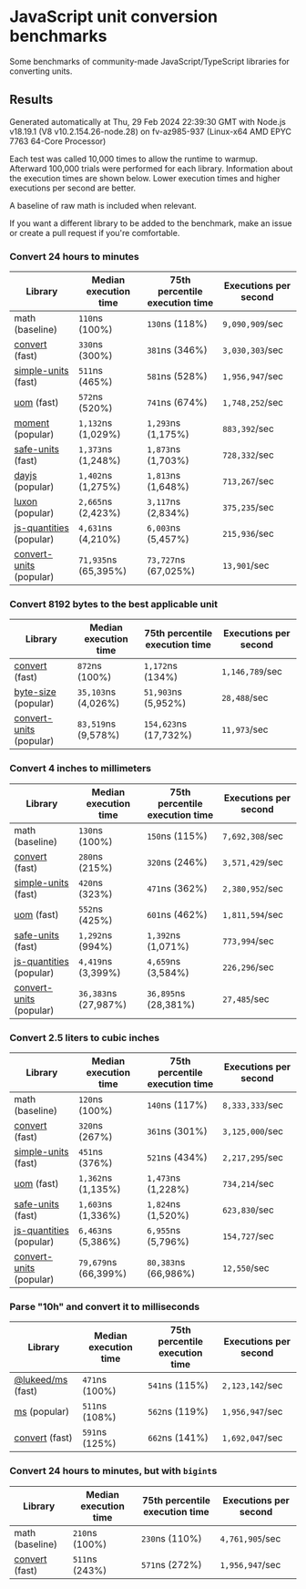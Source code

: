 # JavaScript unit conversion benchmarks

Some benchmarks of community-made JavaScript/TypeScript libraries for converting units.

## Results

<!-- beginblock(results) -->

Generated automatically at Thu, 29 Feb 2024 22:39:30 GMT with Node.js v18.19.1 (V8 v10.2.154.26-node.28) on fv-az985-937 (Linux-x64 AMD EPYC 7763 64-Core Processor)

Each test was called 10,000 times to allow the runtime to warmup.
Afterward 100,000 trials were performed for each library.
Information about the execution times are shown below.
Lower execution times and higher executions per second are better.

A baseline of raw math is included when relevant.

If you want a different library to be added to the benchmark, make an issue or create a pull request if you're comfortable.

### Convert 24 hours to minutes

| Library                                                            | Median execution time | 75th percentile execution time | Executions per second |
| ------------------------------------------------------------------ | --------------------- | ------------------------------ | --------------------- |
| math (baseline)                                                    | `110`ns (100%)        | `130`ns (118%)                 | `9,090,909`/sec       |
| [convert](https://npmjs.com/package/convert) (fast)                | `330`ns (300%)        | `381`ns (346%)                 | `3,030,303`/sec       |
| [simple-units](https://npmjs.com/package/simple-units) (fast)      | `511`ns (465%)        | `581`ns (528%)                 | `1,956,947`/sec       |
| [uom](https://npmjs.com/package/uom) (fast)                        | `572`ns (520%)        | `741`ns (674%)                 | `1,748,252`/sec       |
| [moment](https://npmjs.com/package/moment) (popular)               | `1,132`ns (1,029%)    | `1,293`ns (1,175%)             | `883,392`/sec         |
| [safe-units](https://npmjs.com/package/safe-units) (fast)          | `1,373`ns (1,248%)    | `1,873`ns (1,703%)             | `728,332`/sec         |
| [dayjs](https://npmjs.com/package/dayjs) (popular)                 | `1,402`ns (1,275%)    | `1,813`ns (1,648%)             | `713,267`/sec         |
| [luxon](https://npmjs.com/package/luxon) (popular)                 | `2,665`ns (2,423%)    | `3,117`ns (2,834%)             | `375,235`/sec         |
| [js-quantities](https://npmjs.com/package/js-quantities) (popular) | `4,631`ns (4,210%)    | `6,003`ns (5,457%)             | `215,936`/sec         |
| [convert-units](https://npmjs.com/package/convert-units) (popular) | `71,935`ns (65,395%)  | `73,727`ns (67,025%)           | `13,901`/sec          |

### Convert 8192 bytes to the best applicable unit

| Library                                                            | Median execution time | 75th percentile execution time | Executions per second |
| ------------------------------------------------------------------ | --------------------- | ------------------------------ | --------------------- |
| [convert](https://npmjs.com/package/convert) (fast)                | `872`ns (100%)        | `1,172`ns (134%)               | `1,146,789`/sec       |
| [byte-size](https://npmjs.com/package/byte-size) (popular)         | `35,103`ns (4,026%)   | `51,903`ns (5,952%)            | `28,488`/sec          |
| [convert-units](https://npmjs.com/package/convert-units) (popular) | `83,519`ns (9,578%)   | `154,623`ns (17,732%)          | `11,973`/sec          |

### Convert 4 inches to millimeters

| Library                                                            | Median execution time | 75th percentile execution time | Executions per second |
| ------------------------------------------------------------------ | --------------------- | ------------------------------ | --------------------- |
| math (baseline)                                                    | `130`ns (100%)        | `150`ns (115%)                 | `7,692,308`/sec       |
| [convert](https://npmjs.com/package/convert) (fast)                | `280`ns (215%)        | `320`ns (246%)                 | `3,571,429`/sec       |
| [simple-units](https://npmjs.com/package/simple-units) (fast)      | `420`ns (323%)        | `471`ns (362%)                 | `2,380,952`/sec       |
| [uom](https://npmjs.com/package/uom) (fast)                        | `552`ns (425%)        | `601`ns (462%)                 | `1,811,594`/sec       |
| [safe-units](https://npmjs.com/package/safe-units) (fast)          | `1,292`ns (994%)      | `1,392`ns (1,071%)             | `773,994`/sec         |
| [js-quantities](https://npmjs.com/package/js-quantities) (popular) | `4,419`ns (3,399%)    | `4,659`ns (3,584%)             | `226,296`/sec         |
| [convert-units](https://npmjs.com/package/convert-units) (popular) | `36,383`ns (27,987%)  | `36,895`ns (28,381%)           | `27,485`/sec          |

### Convert 2.5 liters to cubic inches

| Library                                                            | Median execution time | 75th percentile execution time | Executions per second |
| ------------------------------------------------------------------ | --------------------- | ------------------------------ | --------------------- |
| math (baseline)                                                    | `120`ns (100%)        | `140`ns (117%)                 | `8,333,333`/sec       |
| [convert](https://npmjs.com/package/convert) (fast)                | `320`ns (267%)        | `361`ns (301%)                 | `3,125,000`/sec       |
| [simple-units](https://npmjs.com/package/simple-units) (fast)      | `451`ns (376%)        | `521`ns (434%)                 | `2,217,295`/sec       |
| [uom](https://npmjs.com/package/uom) (fast)                        | `1,362`ns (1,135%)    | `1,473`ns (1,228%)             | `734,214`/sec         |
| [safe-units](https://npmjs.com/package/safe-units) (fast)          | `1,603`ns (1,336%)    | `1,824`ns (1,520%)             | `623,830`/sec         |
| [js-quantities](https://npmjs.com/package/js-quantities) (popular) | `6,463`ns (5,386%)    | `6,955`ns (5,796%)             | `154,727`/sec         |
| [convert-units](https://npmjs.com/package/convert-units) (popular) | `79,679`ns (66,399%)  | `80,383`ns (66,986%)           | `12,550`/sec          |

### Parse "10h" and convert it to milliseconds

| Library                                                   | Median execution time | 75th percentile execution time | Executions per second |
| --------------------------------------------------------- | --------------------- | ------------------------------ | --------------------- |
| [@lukeed/ms](https://npmjs.com/package/@lukeed/ms) (fast) | `471`ns (100%)        | `541`ns (115%)                 | `2,123,142`/sec       |
| [ms](https://npmjs.com/package/ms) (popular)              | `511`ns (108%)        | `562`ns (119%)                 | `1,956,947`/sec       |
| [convert](https://npmjs.com/package/convert) (fast)       | `591`ns (125%)        | `662`ns (141%)                 | `1,692,047`/sec       |

### Convert 24 hours to minutes, but with `bigint`s

| Library                                             | Median execution time | 75th percentile execution time | Executions per second |
| --------------------------------------------------- | --------------------- | ------------------------------ | --------------------- |
| math (baseline)                                     | `210`ns (100%)        | `230`ns (110%)                 | `4,761,905`/sec       |
| [convert](https://npmjs.com/package/convert) (fast) | `511`ns (243%)        | `571`ns (272%)                 | `1,956,947`/sec       |

<!-- endblock(results) -->
